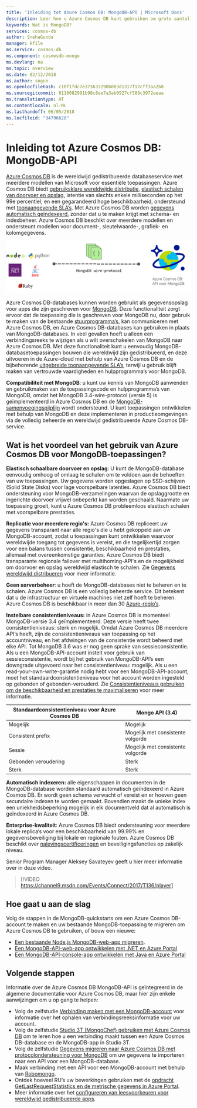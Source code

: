 ```yaml
---
title: 'Inleiding tot Azure Cosmos DB: MongoDB-API | Microsoft Docs'
description: Leer hoe u Azure Cosmos DB kunt gebruiken om grote aantallen JSON-documenten met lage latentie op te slaan en te doorzoeken met behulp van populaire OSS MongoDB-API’s.
keywords: Wat is MongoDB?
services: cosmos-db
author: SnehaGunda
manager: kfile
ms.service: cosmos-db
ms.component: cosmosdb-mongo
ms.devlang: na
ms.topic: overview
ms.date: 02/12/2018
ms.author: sngun
ms.openlocfilehash: c10f1fdc7e373633298b083d1317f17cff3aa2b8
ms.sourcegitcommit: 6116082991b98c8ee7a3ab0927cf588c3972eeaa
ms.translationtype: HT
ms.contentlocale: nl-NL
ms.lasthandoff: 06/05/2018
ms.locfileid: "34796628"
---
```

# <a name="introduction-to-azure-cosmos-db-mongodb-api"></a>Inleiding tot Azure Cosmos DB: MongoDB-API

[Azure Cosmos DB](../cosmos-db/introduction.md) is de wereldwijd gedistribueerde databaseservice met meerdere modellen van Microsoft voor essentiële toepassingen. Azure Cosmos DB biedt [gebruiksklare wereldwijde distributie](distribute-data-globally.md), [elastisch schalen van doorvoer en opslag](partition-data.md), latentie van slechts enkele milliseconden op het 99e percentiel, en een gegarandeerd hoge beschikbaarheid, ondersteund met [toonaangevende SLA’s](https://azure.microsoft.com/support/legal/sla/cosmos-db/). Met Azure Cosmos DB worden [gegevens automatisch geïndexeerd](http://www.vldb.org/pvldb/vol8/p1668-shukla.pdf), zonder dat u te maken krijgt met schema- en indexbeheer. Azure Cosmos DB beschikt over meerdere modellen en ondersteunt modellen voor document-, sleutelwaarde-, grafiek- en kolomgegevens. 

![Azure Cosmos DB: MongoDB-API](./media/mongodb-introduction/cosmosdb-mongodb.png) 

Azure Cosmos DB-databases kunnen worden gebruikt als gegevensopslag voor apps die zijn geschreven voor [MongoDB](https://docs.mongodb.com/manual/introduction/). Deze functionaliteit zorgt ervoor dat de toepassing die is geschreven voor MongoDB nu, door gebruik te maken van de bestaande [stuurprogramma’s](https://docs.mongodb.org/ecosystem/drivers/), kan communiceren met Azure Cosmos DB, en Azure Cosmos DB-databases kan gebruiken in plaats van MongoDB-databases. In veel gevallen hoeft u alleen een verbindingsreeks te wijzigen als u wilt overschakelen van MongoDB naar Azure Cosmos DB. Met deze functionaliteit kunt u eenvoudig MongoDB-databasetoepassingen bouwen die wereldwijd zijn gedistribueerd, en deze uitvoeren in de Azure-cloud met behulp van Azure Cosmos DB en de bijbehorende [uitgebreide toonaangevende SLA’s](https://azure.microsoft.com/support/legal/sla/cosmos-db), terwijl u gebruik blijft maken van vertrouwde vaardigheden en hulpprogramma’s voor MongoDB.

**Compatibiliteit met MongoDB**: u kunt uw kennis van MongoDB aanwenden en gebruikmaken van de toepassingscode en hulpprogramma’s van MongoDB, omdat het MongoDB 3.4-wire-protocol (versie 5) is geïmplementeerd in Azure Cosmos DB en de [MongoDB-samenvoegingspijplijn](mongodb-feature-support.md#aggregation-pipeline) wordt ondersteund. U kunt toepassingen ontwikkelen met behulp van MongoDB en deze implementeren in productieomgevingen via de volledig beheerde en wereldwijd gedistribueerde Azure Cosmos DB-service.

## <a name="what-is-the-benefit-of-using-azure-cosmos-db-for-mongodb-applications"></a>Wat is het voordeel van het gebruik van Azure Cosmos DB voor MongoDB-toepassingen?

**Elastisch schaalbare doorvoer en opslag**: U kunt de MongoDB-database eenvoudig omhoog of omlaag te schalen om te voldoen aan de behoeften van uw toepassingen. Uw gegevens worden opgeslagen op SSD-schijven (Solid State Disks) voor lage voorspelbare latenties. Azure Cosmos DB biedt ondersteuning voor MongoDB-verzamelingen waarvan de opslaggrootte en ingerichte doorvoer vrijwel onbeperkt kan worden geschaald. Naarmate uw toepassing groeit, kunt u Azure Cosmos DB probleemloos elastisch schalen met voorspelbare prestaties. 

**Replicatie voor meerdere regio's:** Azure Cosmos DB repliceert uw gegevens transparant naar alle regio's die u hebt gekoppeld aan uw MongoDB-account, zodat u toepassingen kunt ontwikkelen waarvoor wereldwijde toegang tot gegevens is vereist, en die tegelijkertijd zorgen voor een balans tussen consistentie, beschikbaarheid en prestaties, allemaal met overeenkomstige garanties. Azure Cosmos DB biedt transparante regionale failover met multihoming-API's en de mogelijkheid om doorvoer en opslag wereldwijd elastisch te schalen. Zie [Gegevens wereldwijd distribueren](distribute-data-globally.md) voor meer informatie.

**Geen serverbeheer**: u hoeft de MongoDB-databases niet te beheren en te schalen. Azure Cosmos DB is een volledig beheerde service. Dit betekent dat u de infrastructuur en virtuele machines niet zelf hoeft te beheren. Azure Cosmos DB is beschikbaar in meer dan 30 [Azure-regio’s](https://azure.microsoft.com/regions/services/).

**Instelbare consistentieniveaus:** in Azure Cosmos DB is momenteel MongoDB-versie 3.4 geïmplementeerd. Deze versie heeft twee consistentieniveaus: sterk en mogelijk. Omdat Azure Cosmos DB meerdere API’s heeft, zijn de consistentieniveaus van toepassing op het accountniveau, en het afdwingen van de consistentie wordt beheerd met elke API. Tot MongoDB 3.6 was er nog geen sprake van sessieconsistentie. Als u een MongoDB-API-account instelt voor gebruik van sessieconsistentie, wordt bij het gebruik van MongoDB-API’s een downgrade uitgevoerd naar het consistentieniveau: mogelijk. Als u een read-your-own-write-garantie nodig hebt voor een MongoDB-API-account, moet het standaardconsistentieniveau voor het account worden ingesteld op gebonden of gebonden-verouderd. Zie [Consistentieniveaus gebruiken om de beschikbaarheid en prestaties te maximaliseren](consistency-levels.md) voor meer informatie.

| Standaardconsistentieniveau voor Azure Cosmos DB |   Mongo API (3.4) |
|---|---|
|Mogelijk| Mogelijk |
|Consistent prefix| Mogelijk met consistente volgorde |
|Sessie| Mogelijk met consistente volgorde |
|Gebonden veroudering| Sterk |
| Sterk | Sterk |

**Automatisch indexeren:** alle eigenschappen in documenten in de MongoDB-database worden standaard automatisch geïndexeerd in Azure Cosmos DB. Er wordt geen schema verwacht of vereist en er hoeven geen secundaire indexen te worden gemaakt. Bovendien maakt de unieke index een uniekheidsbeperking mogelijk in elk documentveld dat al automatisch is geïndexeerd in Azure Cosmos DB.

**Enterprise-kwaliteit**: Azure Cosmos DB biedt ondersteuning voor meerdere lokale replica’s voor een beschikbaarheid van 99.99% en gegevensbeveiliging bij lokale en regionale fouten. Azure Cosmos DB beschikt over [nalevingscertificeringen](https://www.microsoft.com/trustcenter) en beveiligingsfuncties op zakelijk niveau. 

Senior Program Manager Aleksey Savateyev geeft u hier meer informatie over in deze video.

> [!VIDEO https://channel9.msdn.com/Events/Connect/2017/T136/player]
> 

## <a name="how-to-get-started"></a>Hoe gaat u aan de slag

Volg de stappen in de MongoDB-quickstarts om een Azure Cosmos DB-account te maken en uw bestaande MongoDB-toepassing te migreren om Azure Cosmos DB te gebruiken, of bouw een nieuwe:

* [Een bestaande Node.js MongoDB-web-app migreren](create-mongodb-nodejs.md).
* [Een MongoDB-API-web-app ontwikkelen met .NET en Azure Portal](create-mongodb-dotnet.md)
* [Een MongoDB-API-console-app ontwikkelen met Java en Azure Portal](create-mongodb-java.md)

## <a name="next-steps"></a>Volgende stappen

Informatie over de Azure Cosmos DB MongoDB-API is geïntegreerd in de algemene documentatie voor Azure Cosmos DB, maar hier zijn enkele aanwijzingen om u op gang te helpen:

* Volg de zelfstudie [Verbinding maken met een MongoDB-account](connect-mongodb-account.md) voor informatie over het ophalen van verbindingsreeksinformatie voor uw account.
* Volg de zelfstudie [Studio 3T (MongoChef) gebruiken met Azure Cosmos DB](mongodb-mongochef.md) om te leren hoe u een verbinding maakt tussen een Azure Cosmos DB-database en de MongoDB-app in Studio 3T.
* Volg de zelfstudie [Gegevens migreren naar Azure Cosmos DB met protocolondersteuning voor MongoDB](mongodb-migrate.md) om uw gegevens te importeren naar een API voor een MongoDB-database.
* Maak verbinding met een API voor een MongoDB-account met behulp van [Robomongo](mongodb-robomongo.md).
* Ontdek hoeveel RU’s uw bewerkingen gebruiken met de [opdracht GetLastRequestStatistics en de metrische gegevens in Azure Portal](set-throughput.md#GetLastRequestStatistics).
* Meer informatie over het [configureren van leesvoorkeuren voor wereldwijd gedistribueerde apps](../cosmos-db/tutorial-global-distribution-mongodb.md).
